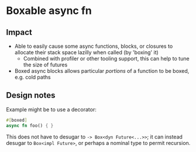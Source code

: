 # Boxable async fn

## Impact

* Able to easily cause some async functions, blocks, or closures to allocate their stack space lazilly when called (by 'boxing' it)
    * Combined with profiler or other tooling support, this can help to tune the size of futures
* Boxed async blocks allows particular *portions* of a function to be boxed, e.g. cold paths

## Design notes

Example might be to use a decorator:

```rust
#[boxed]
async fn foo() { }
```

This does not have to desugar to `-> Box<dyn Future<...>>`; it can instead desugar to `Box<impl Future>`, or perhaps a nominal type to permit recursion.

